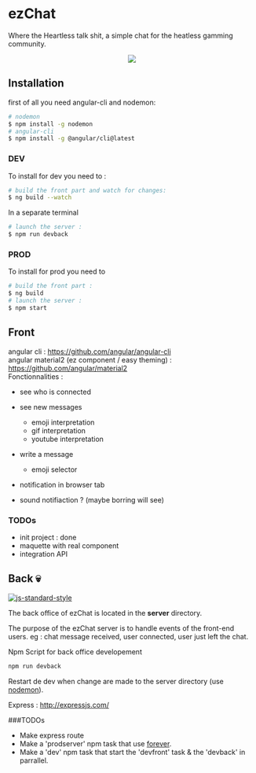 # ezChat
Where the Heartless talk shit, a simple chat for the heatless gamming community.

<p align="center">
    <img src="https://jlynnrowanliterature.files.wordpress.com/2013/02/minion.gif">
</p>

## Installation
first of all you need angular-cli and nodemon:
```bash
# nodemon
$ npm install -g nodemon
# angular-cli
$ npm install -g @angular/cli@latest
```
### DEV
To install for dev you need to :  
```bash
# build the front part and watch for changes:
$ ng build --watch
```
In a separate terminal
```bash
# launch the server :
$ npm run devback
```

### PROD
To install for prod you need to
```bash
# build the front part :
$ ng build
# launch the server :
$ npm start
```
## Front
angular cli : https://github.com/angular/angular-cli  
angular material2  (ez component / easy theming) :  https://github.com/angular/material2  
Fonctionnalities :  
- see who is connected
- see new messages
  - emoji interpretation
  - gif interpretation
  - youtube interpretation
- write a message
  - emoji selector

- notification in browser tab
- sound notifiaction ? (maybe borring will see)

### TODOs
- init project : done
- maquette with real component
- integration API


## Back :skull:
[![js-standard-style](https://cdn.rawgit.com/feross/standard/master/badge.svg)](https://github.com/feross/standard)

The back office of ezChat is located in the **server** directory.

The purpose of the ezChat server is to handle events of the front-end users. eg : chat message received, user connected, user just left the chat.

Npm Script for back office developement
```bash
npm run devback
```
Restart de dev when change are made to the server directory (use [nodemon](https://github.com/remy/nodemon)).

Express : http://expressjs.com/



###TODOs
- Make express route
- Make a 'prodserver' npm task that use [forever](https://github.com/foreverjs/forever).
- Make a 'dev' npm task that start the 'devfront' task & the 'devback' in parrallel.
